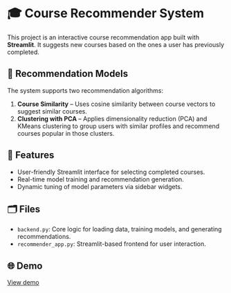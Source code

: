 # 🎓 Course Recommender System

This project is an interactive course recommendation app built with **Streamlit**. It suggests new courses based on the ones a user has previously completed.

## 🧠 Recommendation Models

The system supports two recommendation algorithms:

1. **Course Similarity** – Uses cosine similarity between course vectors to suggest similar courses.
2. **Clustering with PCA** – Applies dimensionality reduction (PCA) and KMeans clustering to group users with similar profiles and recommend courses popular in those clusters.

## 🚀 Features

- User-friendly Streamlit interface for selecting completed courses.
- Real-time model training and recommendation generation.
- Dynamic tuning of model parameters via sidebar widgets.

## 🗂️ Files

- `backend.py`: Core logic for loading data, training models, and generating recommendations.
- `recommender_app.py`: Streamlit-based frontend for user interaction.

## 🌐 Demo

[View  demo](tbd/)
